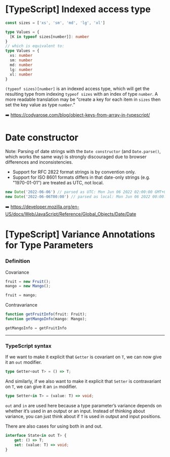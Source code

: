 # [TypeScript] Indexed access type

```ts
const sizes = ['xs', 'sm', 'md', 'lg', 'xl']

type Values = {
  [K in typeof sizes[number]]: number
}
// which is equivalent to:
type Values = {
  xs: number
  sm: number
  md: number
  lg: number
  xl: number
}
```

`(typeof sizes)[number]` is an indexed access type, which will get the resulting type from indexing `typeof sizes` with an index of type `number`. A more readable translation may be “create a key for each item in `sizes` then set the key value as type `number`.”

➡️ https://codyarose.com/blog/object-keys-from-array-in-typescript/

# Date constructor

Note: Parsing of date strings with the `Date constructor` (and `Date.parse()`, which works the same way) is strongly discouraged due to browser differences and inconsistencies.

- Support for RFC 2822 format strings is by convention only.
- Support for ISO 8601 formats differs in that date-only strings (e.g. "1970-01-01") are treated as UTC, not local.

```js
new Date('2022-06-06') // parsed as UTC: Mon Jun 06 2022 02:00:00 GMT+0200 (Central European Summer Time)
new Date('2022-06-06T00:00') // parsed as local: Mon Jun 06 2022 00:00:00 GMT+0200 (Central European Summer Time)
```

➡️ https://developer.mozilla.org/en-US/docs/Web/JavaScript/Reference/Global_Objects/Date/Date

# [TypeScript] Variance Annotations for Type Parameters

### Definition

Covariance
```ts
fruit = new Fruit();
mango = new Mango();

fruit = mango;
```

Contravariance
```ts
function getFruitInfo(fruit: Fruit);
function getMangoInfo(mango: Mango);

getMangoInfo = getFruitInfo
```
___
### TypeScript syntax

If we want to make it explicit that `Getter` is covariant on `T`, we can now give it an `out` modifier.
```ts
type Getter<out T> = () => T;
```
And similarly, if we also want to make it explicit that `Setter` is contravariant on `T`, we can give it an `in` modifier.
```ts
type Setter<in T> = (value: T) => void;
```

`out` and `in` are used here because a type parameter’s variance depends on whether it’s used in an output or an input. Instead of thinking about variance, you can just think about if `T` is used in output and input positions.

There are also cases for using both in and out.
```ts
interface State<in out T> {
    get: () => T;
    set: (value: T) => void;
}
```

